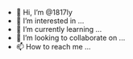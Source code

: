 - 👋 Hi, I’m @1817ly
- 👀 I’m interested in ...
- 🌱 I’m currently learning ...
- 💞️ I’m looking to collaborate on ...
- 📫 How to reach me ...

<!---
1817ly/1817ly is a ✨ special ✨ repository because its `README.md` (this file) appears on your GitHub profile.
You can click the Preview link to take a look at your changes.
--->
